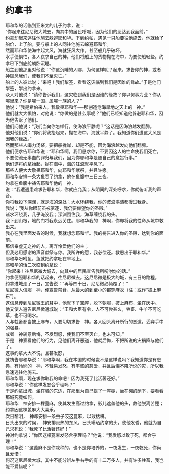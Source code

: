 #   约拿书

  耶和华的话临到亚米太的儿子约拿，说：　  
  “你起来往尼尼微大城去，向其中的居民呼喊，因为他们的恶达到我面前。”  
  约拿却起来逃往他施去躲避耶和华。下到约帕，遇见一只船要往他施去，他就给了船价，上了船，要与船上的人同往他施去躲避耶和华。  
  然而耶和华使海中起大风，海就狂风大作，甚至船几乎破坏。  
  水手便惧怕，各人哀求自己的神。他们将船上的货物抛在海中，为要使船轻些。约拿已下到底舱躺卧沉睡。  
  船主到他那里对他说：“你这沉睡的人哪，为何这样呢？起来，求告你的神，或者神顾念我们，使我们不至灭亡。”  
  船上的人彼此说：“来吧！我们掣签，看看这灾临到我们是因谁的缘故。”于是他们掣签，掣出约拿来。  
  众人对他说：“请你告诉我们，这灾临到我们是因谁的缘故？你以何事为业？你从哪里来？你是哪一国、属哪一族的人？”  
  他说：“我是希伯来人。我敬畏耶和华──那创造沧海旱地之天上的　神。”  
  他们就大大惧怕，对他说：“你做的是甚么事呢？”他们已经知道他躲避耶和华，因为他告诉了他们。  
  他们问他说：“我们当向你怎样行，使海浪平静呢？”这话是因海浪越发翻腾。  
  他对他们说：“你们将我抬起来，抛在海中，海就平静了。我知道你们遭这大风是因我的缘故。”  
  然而那些人竭力汤桨，要把船拢岸，却是不能，因为海浪越发向他们翻腾。  
  他们便求告耶和华说：“耶和华啊，我们恳求你，不要因这人的性命使我们死亡，不要使流无辜血的罪归与我们，因为你耶和华是随自己的意旨行事。”　  
  他们遂将约拿抬起，抛在海中，海的狂浪就平息了。  
  那些人便大大敬畏耶和华，向耶和华献祭，并且许愿。  
  耶和华安排一条大鱼吞了约拿，他在鱼腹中三日三夜。  
  约拿在鱼腹中祷告耶和华他的　神，  
  说：“我遭遇患难求告耶和华，你就应允我；从阴间的深处呼求，你就俯听我的声音。  
  你将我投下深渊，就是海的深处；大水环绕我，你的波浪洪涛都漫过我身。  
  我说：‘我从你眼前虽被驱逐，我仍要仰望你的圣殿。’  
  诸水环绕我，几乎淹没我；深渊围住我，海草缠绕我的头。  
  我下到山根，地的门将我永远关住。耶和华我的　神啊，你却将我的性命从坑中救出来。  
  我心在我里面发昏的时候，我就想念耶和华。我的祷告进入你的圣殿，达到你的面前。  
  那信奉虚无之神的人，离弃怜爱他们的主；  
  但我必用感谢的声音献祭与你。我所许的愿，我必偿还。救恩出于耶和华。”  
  耶和华吩咐鱼，鱼就把约拿吐在旱地上。  
  耶和华的话二次临到约拿说：　  
  “你起来！往尼尼微大城去，向其中的居民宣告我所吩咐你的话。”  
  约拿便照耶和华的话起来，往尼尼微去。这尼尼微是极大的城，有三日的路程。  
  约拿进城走了一日，宣告说：“再等四十日，尼尼微必倾覆了！”  
  尼尼微人信服　神，便宣告禁食，从最大的到至小的都穿麻衣（注：或作“披上麻布”）。  
  这信息传到尼尼微王的耳中，他就下了宝座，脱下朝服，披上麻布，坐在灰中。　  
  他又使人遍告尼尼微通城说：“王和大臣有令，人不可尝甚么，牲畜、牛羊不可吃草，也不可喝水。  
  人与牲畜都当披上麻布，人要切切求告　神。各人回头离开所行的恶道，丢弃手中的强暴。  
  或者　神转意后悔，不发烈怒，使我们不至灭亡，也未可知。”  
  于是　神察看他们的行为，见他们离开恶道，他就后悔，不把所说的灾祸降与他们了。  
  这事约拿大大不悦，且甚发怒，  
  就祷告耶和华说：“耶和华啊，我在本国的时候岂不是这样说吗？我知道你是有恩典、有怜悯的　神，不轻易发怒，有丰盛的慈爱，并且后悔不降所说的灾，所以我急速逃往他施去。  
  耶和华啊，现在求你取我的命吧！因为我死了比活著还好。”  
  耶和华说：“你这样发怒合乎理吗？”  
  于是约拿出城，坐在城的东边，在那里为自己搭了一座棚，坐在棚的荫下，要看看那城究竟如何。  
  耶和华　神安排一棵蓖麻，使其发生高过约拿，影儿遮盖他的头，救他脱离苦楚；约拿因这棵蓖麻大大喜乐。  
  次日黎明，　神却安排一条虫子咬这蓖麻，以致枯槁。  
  日头出来的时候，　神安排炎热的东风，日头曝晒约拿的头，使他发昏，他就为自己求死说：“我死了比活著还好！”  
  神对约拿说：“你因这棵蓖麻发怒合乎理吗？”他说：“我发怒以致于死，都合乎理！”  
  耶和华说：“这蓖麻不是你栽种的，也不是你培养的，一夜发生，一夜乾死，你尚且爱惜；  
  何况这尼尼微大城，其中不能分辨左手右手的有十二万多人，并有许多牲畜，我岂能不爱惜呢？” 
